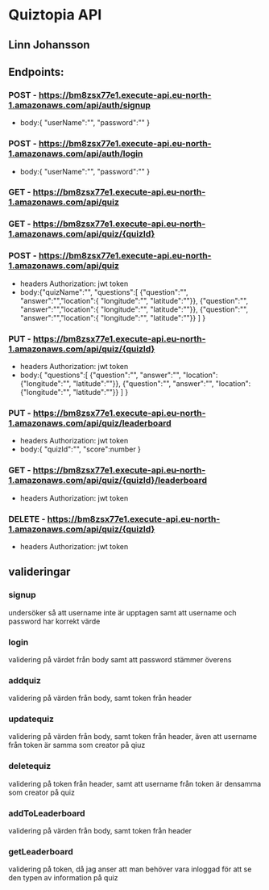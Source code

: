 <!--
title: 'AWS Simple HTTP Endpoint example in NodeJS'
description: 'This template demonstrates how to make a simple HTTP API with Node.js running on AWS Lambda and API Gateway using the Serverless Framework.'
layout: Doc
framework: v4
platform: AWS
language: nodeJS
authorLink: 'https://github.com/serverless'
authorName: 'Serverless, Inc.'
authorAvatar: 'https://avatars1.githubusercontent.com/u/13742415?s=200&v=4'
-->

# Quiztopia API

## Linn Johansson

## Endpoints:

### POST - https://bm8zsx77e1.execute-api.eu-north-1.amazonaws.com/api/auth/signup

- body:{
  "userName":"",
  "password":""
  }

### POST - https://bm8zsx77e1.execute-api.eu-north-1.amazonaws.com/api/auth/login

- body:{
  "userName":"",
  "password":""
  }

### GET - https://bm8zsx77e1.execute-api.eu-north-1.amazonaws.com/api/quiz

### GET - https://bm8zsx77e1.execute-api.eu-north-1.amazonaws.com/api/quiz/{quizId}

### POST - https://bm8zsx77e1.execute-api.eu-north-1.amazonaws.com/api/quiz

- headers Authorization: jwt token
- body:{"quizName":"",
  "questions":[
  {"question":"", "answer":"","location":{ "longitude":"", "latitude":""}},
  {"question":"", "answer":"","location":{ "longitude":"", "latitude":""}},
  {"question":"", "answer":"","location":{ "longitude":"", "latitude":""}}
  ]
  }

### PUT - https://bm8zsx77e1.execute-api.eu-north-1.amazonaws.com/api/quiz/{quizId}

- headers Authorization: jwt token
- body:{
  "questions":[
  {"question":"", "answer":"", "location":{"longitude":"", "latitude":""}},
  {"question":"", "answer":"", "location":{"longitude":"", "latitude":""}}
  ]
  }

### PUT - https://bm8zsx77e1.execute-api.eu-north-1.amazonaws.com/api/quiz/leaderboard

- headers Authorization: jwt token
- body:{
  "quizId":"",
  "score":number
  }

### GET - https://bm8zsx77e1.execute-api.eu-north-1.amazonaws.com/api/quiz/{quizId}/leaderboard

- headers Authorization: jwt token

### DELETE - https://bm8zsx77e1.execute-api.eu-north-1.amazonaws.com/api/quiz/{quizId}

- headers Authorization: jwt token

## valideringar

### signup

undersöker så att username inte är upptagen samt att username och password har korrekt värde

### login

validering på värdet från body samt att password stämmer överens

### addquiz

validering på värden från body, samt token från header

### updatequiz

validering på värden från body, samt token från header, även att username från token är samma som creator på qiuz

### deletequiz

validering på token från header, samt att username från token är densamma som creator på quiz

### addToLeaderboard

validering på värden från body, samt token från header

### getLeaderboard

validering på token, då jag anser att man behöver vara inloggad för att se den typen av information på quiz
